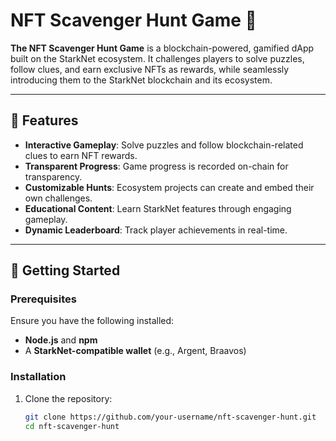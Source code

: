 # NFT Scavenger Hunt Game 🎯

**The NFT Scavenger Hunt Game** is a blockchain-powered, gamified dApp built on the StarkNet ecosystem. It challenges players to solve puzzles, follow clues, and earn exclusive NFTs as rewards, while seamlessly introducing them to the StarkNet blockchain and its ecosystem.

---

## 📌 Features

- **Interactive Gameplay**: Solve puzzles and follow blockchain-related clues to earn NFT rewards.
- **Transparent Progress**: Game progress is recorded on-chain for transparency.
- **Customizable Hunts**: Ecosystem projects can create and embed their own challenges.
- **Educational Content**: Learn StarkNet features through engaging gameplay.
- **Dynamic Leaderboard**: Track player achievements in real-time.

---

## 🚀 Getting Started

### Prerequisites

Ensure you have the following installed:
- **Node.js** and **npm**
- A **StarkNet-compatible wallet** (e.g., Argent, Braavos)

### Installation

1. Clone the repository:
   ```bash
   git clone https://github.com/your-username/nft-scavenger-hunt.git
   cd nft-scavenger-hunt
